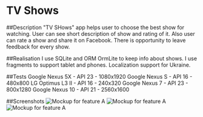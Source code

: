 # TV Shows

##Description
"TV SHows" app helps user to choose the best show for watching. User can see short description of show and rating of it. Also user can rate a show and share it on Facebook. There is opportunity to leave feedback for every show.

##Realisation
I use SQLite and ORM OrmLite to keep info about shows.
I use fragments to support tablet and phones.
Localization support for Ukraine.

##Tests
Google Nexus 5X - API 23 - 1080x1920
Google Nexus S - API 16 - 480x800
LG Optimus L3 II - API 16 - 240x320
Google Nexus 7 - API 23 - 800x1280
Google Nexus 10 - API 21 - 2560x1600

##Screenshots
![Mockup for feature A](https://pp.vk.me/c631926/v631926277/2599d/OnU_mBk1cBY.jpg)
![Mockup for feature A](https://pp.vk.me/c631926/v631926277/259f8/aNBOHsSe03Y.jpg) 
![Mockup for feature A](https://pp.vk.me/c631926/v631926277/259f0/WLgoy5nEwMA.jpg)
